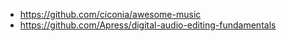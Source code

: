 - https://github.com/ciconia/awesome-music
- https://github.com/Apress/digital-audio-editing-fundamentals
